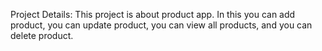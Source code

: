 Project Details:
This project is about product app.
In this you can add product,
you can update product,
you can view all products,
and you can delete product.
